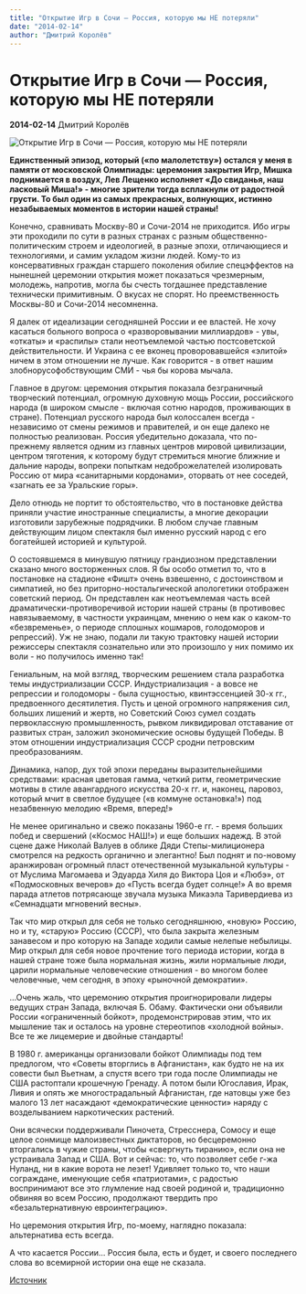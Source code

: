 ```yaml
---
title: "Открытие Игр в Сочи — Россия, которую мы НЕ потеряли"
date: "2014-02-14"
author: "Дмитрий Королёв"
---
```


# Открытие Игр в Сочи — Россия, которую мы НЕ потеряли

**2014-02-14** Дмитрий Королёв

![Открытие Игр в Сочи — Россия, которую мы НЕ потеряли](http://2000.net.ua/ai/9/97/97561/27.jpg)

**Единственный эпизод, который («по малолетству») остался у меня в памяти от московской Олимпиады: церемония закрытия Игр, Мишка поднимается в воздух, Лев Лещенко исполняет «До свиданья, наш ласковый Миша!» - многие зрители тогда всплакнули от радостной грусти. То был один из самых прекрасных, волнующих, истинно незабываемых моментов в истории нашей страны!**

Конечно, сравнивать Москву-80 и Сочи-2014 не приходится. Ибо игры эти проходили по сути в разных странах с разным общественно-политическим строем и идеологией, в разные эпохи, отличающиеся и технологиями, и самим укладом жизни людей. Кому-то из консервативных граждан старшего поколения обилие спецэффектов на нынешней церемонии открытия может показаться чрезмерным, молодежь, напротив, могла бы счесть тогдашнее представление технически примитивным. О вкусах не спорят. Но преемственность Москвы-80 и Сочи-2014 несомненна.

Я далек от идеализации сегодняшней России и ее властей. Не хочу касаться больного вопроса о «разворовывании миллиардов» - увы, «откаты» и «распилы» стали неотъемлемой частью постсоветской действительности. И Украина с ее вконец проворовавшейся «элитой» ничем в этом отношении не лучше. Как говорится - в ответ нашим злобнорусофобствующим СМИ - чья бы корова мычала.

Главное в другом: церемония открытия показала безграничный творческий потенциал, огромную духовную мощь России, российского народа (в широком смысле - включая сотню народов, проживающих в стране). Потенциал русского народа был колоссален всегда - независимо от смены режимов и правителей, и он еще далеко не полностью реализован. Россия убедительно доказала, что по-прежнему является одним из главных центров мировой цивилизации, центром тяготения, к которому будут стремиться многие ближние и дальние народы, вопреки попыткам недоброжелателей изолировать Россию от мира «санитарными кордонами», оторвать от нее соседей, «загнать ее за Уральские горы».

Дело отнюдь не портит то обстоятельство, что в постановке действа приняли участие иностранные специалисты, а многие декорации изготовили зарубежные подрядчики. В любом случае главным действующим лицом спектакля был именно русский народ с его богатейшей историей и культурой.

О состоявшемся в минувшую пятницу грандиозном представлении сказано много восторженных слов. Я бы особо отметил то, что в постановке на стадионе «Фишт» очень взвешенно, с достоинством и симпатией, но без приторно-ностальгической апологетики отображен советский период. Он представлен как неотъемлемая часть всей драматически-противоречивой истории нашей страны (в противовес навязываемому, в частности украинцам, мнению о нем как о каком-то «безвременье», о периоде сплошных кошмаров, голодоморов и репрессий). Уж не знаю, подали ли такую трактовку нашей истории режиссеры спектакля сознательно или это произошло у них помимо их воли - но получилось именно так!

Гениальным, на мой взгляд, творческим решением стала разработка темы индустриализации СССР. Индустриализация - а вовсе не репрессии и голодоморы - была сущностью, квинтэссенцией 30-х гг., предвоенного десятилетия. Пусть и ценой огромного напряжения сил, больших лишений и жертв, но Советский Союз сумел создать первоклассную промышленность, рывком ликвидировал отставание от развитых стран, заложил экономические основы будущей Победы. В этом отношении индустриализация СССР сродни петровским преобразованиям.

Динамика, напор, дух той эпохи переданы выразительнейшими средствами: красная цветовая гамма, четкий ритм, геометрические мотивы в стиле авангардного искусства 20-х гг. и, наконец, паровоз, который мчит в светлое будущее («в коммуне остановка!») под незабвенную мелодию «Время, вперед!»

Не менее оригинально и свежо показаны 1960-е гг. - время больших побед и свершений («Космос НАШ!») и еще больших надежд. В этой сцене даже Николай Валуев в облике Дяди Степы-милиционера смотрелся на редкость органично и элегантно! Был поднят и по-новому аранжирован огромный пласт отечественной музыкальной культуры - от Муслима Магомаева и Эдуарда Хиля до Виктора Цоя и «Любэ», от «Подмосковных вечеров» до «Пусть всегда будет солнце!» А во время парада атлетов потрясающе звучала музыка Микаэла Таривердиева из «Семнадцати мгновений весны».

Так что мир открыл для себя не только сегодняшнюю, «новую» Россию, но и ту, «старую» Россию (СССР), что была закрыта железным занавесом и про которую на Западе ходили самые нелепые небылицы. Мир открыл для себя новое прочтение того периода истории, когда в нашей стране тоже была нормальная жизнь, жили нормальные люди, царили нормальные человеческие отношения - во многом более человечные, чем сегодня, в эпоху «рыночной демократии».

...Очень жаль, что церемонию открытия проигнорировали лидеры ведущих стран Запада, включая Б. Обаму. Фактически они объявили России «ограниченный бойкот», продемонстрировав этим, что их мышление так и осталось на уровне стереотипов «холодной войны». Все те же лицемерие и двойные стандарты!

В 1980 г. американцы организовали бойкот Олимпиады под тем предлогом, что «Советы вторглись в Афганистан», как будто не на их совести был Вьетнам, а спустя всего три года после Олимпиады не США растоптали крошечную Гренаду. А потом были Югославия, Ирак, Ливия и опять же многострадальный Афганистан, где натовцы уже без малого 13 лет насаждают «демократические ценности» наряду с возделыванием наркотических растений.

Они всячески поддерживали Пиночета, Стресснера, Сомосу и еще целое сонмище малоизвестных диктаторов, но бесцеремонно вторгались в чужие страны, чтобы «свергнуть тиранию», если она не устраивала Запад и США. Вот и сейчас: то, что позволяет себе г-жа Нуланд, ни в какие ворота не лезет! Удивляет только то, что наши сограждане, именующие себя «патриотами», с радостью воспринимают все это глумление над своей родиной и, традиционно обвиняя во всем Россию, продолжают твердить про «безальтернативную евроинтеграцию».

Но церемония открытия Игр, по-моему, наглядно показала: альтернатива есть всегда.

А что касается России... Россия была, есть и будет, и своего последнего слова во всемирной истории она еще не сказала.

[Источник](http://2000.net.ua/2000/forum/puls/97561)